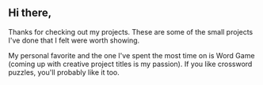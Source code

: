 ## Hi there,
Thanks for checking out my projects. These are some of the small projects I've done that I felt were worth showing.

My personal favorite and the one I've spent the most time on is Word Game (coming up with creative project titles is my passion). 
If you like crossword puzzles, you'll probably like it too.
